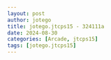 ```yaml
---
layout: post
author: jotego
title: jotego.jtcps15 - 324111a
date: 2024-08-30
categories: [Arcade, jtcps15]
tags: [jotego.jtcps15]
---
```


